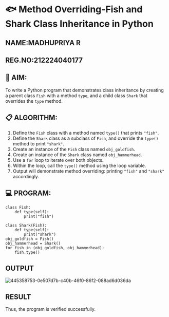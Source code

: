 # 🐟 Method Overriding-Fish and Shark Class Inheritance in Python
## NAME:MADHUPRIYA R
## REG.NO:212224040177

## 🧠 AIM:
To write a Python program that demonstrates class inheritance by creating a parent class `Fish` with a method `type`, and a child class `Shark` that overrides the `type` method.

## 📋 ALGORITHM:

1. Define the `Fish` class with a method named `type()` that prints `"fish"`.
2. Define the `Shark` class as a subclass of `Fish`, and override the `type()` method to print `"shark"`.
3. Create an instance of the `Fish` class named `obj_goldfish`.
4. Create an instance of the `Shark` class named `obj_hammerhead`.
5. Use a `for` loop to iterate over both objects.
6. Within the loop, call the `type()` method using the loop variable.
7. Output will demonstrate method overriding: printing `"fish"` and `"shark"` accordingly.

## 💻 PROGRAM:
```
class Fish:
    def type(self):
        print("fish")

class Shark(Fish):
    def type(self):
        print("shark")
obj_goldfish = Fish()
obj_hammerhead = Shark()
for fish in (obj_goldfish, obj_hammerhead):
    fish.type()
```

##  OUTPUT
![445358753-0e507d7b-c40b-46f0-86f2-088ad6d036da](https://github.com/user-attachments/assets/50335279-eb56-452e-88d6-214d62f684b1)


## RESULT
Thus, the program is verified successfully.
